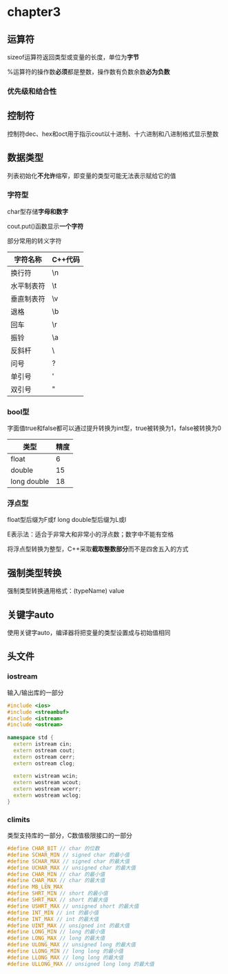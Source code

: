 # chapter3

## 运算符

sizeof运算符返回类型或变量的长度，单位为**字节**

%运算符的操作数**必须**都是整数，操作数有负数余数**必为负数**

### 优先级和结合性

## 控制符

控制符dec、hex和oct用于指示cout以十进制、十六进制和八进制格式显示整数

## 数据类型

列表初始化**不允许**缩窄，即变量的类型可能无法表示赋给它的值

### 字符型

char型存储**字母和数字**

cout.put()函数显示**一个字符**

部分常用的转义字符

| 字符名称  | C++代码 |
|-------|-------|
| 换行符   | \n    |
| 水平制表符 | \t    |
| 垂直制表符 | \v    |
| 退格    | \b    |
| 回车    | \r    |
| 振铃    | \a    |
| 反斜杆   | \\    |
| 问号    | \?    |
| 单引号   | \'    |
| 双引号   | \"    |

### bool型

字面值true和false都可以通过提升转换为int型，true被转换为1，false被转换为0

| 类型          | 精度  |
|-------------|-----|
| float       | 6   |
| double      | 15  |
| long double | 18  |

### 浮点型

float型后缀为F或f long double型后缀为L或l

E表示法：适合于非常大和非常小的浮点数；数字中不能有空格

将浮点型转换为整型，C++采取**截取整数部分**而不是四舍五入的方式

## 强制类型转换

强制类型转换通用格式：(typeName) value

## 关键字auto

使用关键字auto，编译器将把变量的类型设置成与初始值相同

## 头文件

### iostream

输入/输出库的一部分

```c++
#include <ios>
#include <streambuf>
#include <istream>
#include <ostream>
 
namespace std {
  extern istream cin;
  extern ostream cout;
  extern ostream cerr;
  extern ostream clog;
 
  extern wistream wcin;
  extern wostream wcout;
  extern wostream wcerr;
  extern wostream wclog;
}
```

### climits

类型支持库的一部分，C数值极限接口的一部分

```c++
#define CHAR_BIT // char 的位数
#define SCHAR_MIN // signed char 的最小值
#define SCHAR_MAX // signed char 的最大值
#define UCHAR_MAX // unsigned char 的最大值
#define CHAR_MIN // char 的最小值
#define CHAR_MAX // char 的最大值
#define MB_LEN_MAX
#define SHRT_MIN // short 的最小值
#define SHRT_MAX // short 的最大值
#define USHRT_MAX // unsigned short 的最大值
#define INT_MIN // int 的最小值
#define INT_MAX // int 的最大值
#define UINT_MAX // unsigned int 的最大值
#define LONG_MIN // long 的最小值
#define LONG_MAX // long 的最大值
#define ULONG_MAX // unsigned long 的最大值
#define LLONG_MIN // long long 的最小值
#define LLONG_MAX // long long 的最大值
#define ULLONG_MAX // unsigned long long 的最大值
```

